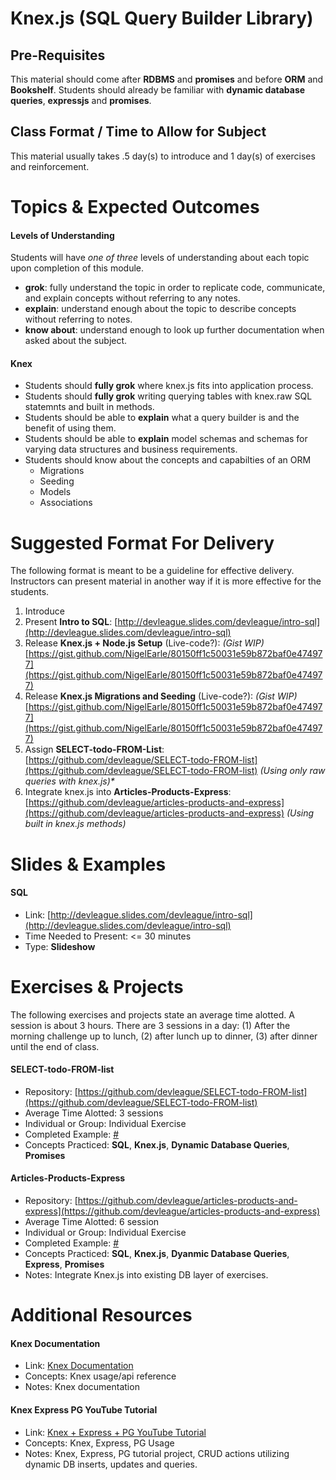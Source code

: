 # Knex.js (SQL Query Builder Library)

## Pre-Requisites
This material should come after **RDBMS** and **promises** and before **ORM** and **Bookshelf**. Students should already be familiar with **dynamic database queries**, **expressjs** and **promises**.

## Class Format / Time to Allow for Subject 
This material usually takes .5 day(s) to introduce and 1 day(s) of exercises and reinforcement.  

# Topics & Expected Outcomes

#### Levels of Understanding
Students will have *one of three* levels of understanding about each topic upon completion of this module.  
- **grok**: fully understand the topic in order to replicate code, communicate, and explain concepts without referring to any notes.  
- **explain**: understand enough about the topic to describe concepts without referring to notes.  
- **know about**: understand enough to look up further documentation when asked about the subject.  

#### Knex
-  Students should **fully grok** where knex.js fits into application process.
-  Students should **fully grok** writing querying tables with knex.raw SQL statemnts and built in methods. 
-  Students should be able to **explain** what a query builder is and the benefit of using them.
-  Students should be able to **explain** model schemas and schemas for varying data structures and business requirements.
-  Students should know about the concepts and capabilties of an ORM
    - Migrations
    - Seeding
    - Models
    - Associations

# Suggested Format For Delivery
The following format is meant to be a guideline for effective delivery. Instructors can present material in another way if it is more effective for the students.  

1. Introduce 
1. Present **Intro to SQL**: [http://devleague.slides.com/devleague/intro-sql](http://devleague.slides.com/devleague/intro-sql)
1. Release **Knex.js + Node.js Setup** (Live-code?):
_(Gist WIP)_[https://gist.github.com/NigelEarle/80150ff1c50031e59b872baf0e474977](https://gist.github.com/NigelEarle/80150ff1c50031e59b872baf0e474977)
1. Release **Knex.js Migrations and Seeding** (Live-code?): 
_(Gist WIP)_[https://gist.github.com/NigelEarle/80150ff1c50031e59b872baf0e474977](https://gist.github.com/NigelEarle/80150ff1c50031e59b872baf0e474977)
1. Assign **SELECT-todo-FROM-List**:
[https://github.com/devleague/SELECT-todo-FROM-list](https://github.com/devleague/SELECT-todo-FROM-list) _(Using only raw queries with knex.js)*_
1. Integrate knex.js into **Articles-Products-Express**:
[https://github.com/devleague/articles-products-and-express](https://github.com/devleague/articles-products-and-express) _(Using built in knex.js methods)_

# Slides & Examples

#### SQL
- Link: [http://devleague.slides.com/devleague/intro-sql](http://devleague.slides.com/devleague/intro-sql)
- Time Needed to Present: <= 30 minutes   
- Type: **Slideshow**

# Exercises & Projects
The following exercises and projects state an average time alotted. A session is about 3 hours. There are 3 sessions in a day: (1) After the morning challenge up to lunch, (2) after lunch up to dinner, (3) after dinner until the end of class.

#### SELECT-todo-FROM-list
- Repository: [https://github.com/devleague/SELECT-todo-FROM-list](https://github.com/devleague/SELECT-todo-FROM-list)
- Average Time Alotted: 3 sessions
- Individual or Group: Individual Exercise
- Completed Example: [#]()
- Concepts Practiced: **SQL**, **Knex.js**, **Dynamic Database Queries**, **Promises**

#### Articles-Products-Express
- Repository: [https://github.com/devleague/articles-products-and-express](https://github.com/devleague/articles-products-and-express)
- Average Time Alotted: 6 session
- Individual or Group: Individual Exercise
- Completed Example: [#]()
- Concepts Practiced: **SQL**, **Knex.js**, **Dyanmic Database Queries**, **Express**, **Promises**
- Notes: Integrate Knex.js into existing DB layer of exercises.

# Additional Resources

#### Knex Documentation
- Link: [Knex Documentation](http://knexjs.org/)  
- Concepts: Knex usage/api reference
- Notes: Knex documentation

#### Knex Express PG YouTube Tutorial
- Link: [Knex + Express + PG YouTube Tutorial](https://www.youtube.com/watch?v=4nP6zFEvF_c&list=PL7sCSgsRZ-smPRSrim4bX5TQfRue1jKfw)  
- Concepts: Knex, Express, PG Usage
- Notes: Knex, Express, PG tutorial project, CRUD actions utilizing dynamic DB inserts, updates and queries.